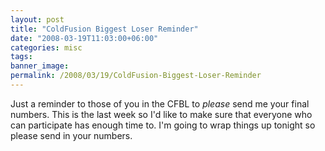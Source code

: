 ```yaml
---
layout: post
title: "ColdFusion Biggest Loser Reminder"
date: "2008-03-19T11:03:00+06:00"
categories: misc 
tags: 
banner_image: 
permalink: /2008/03/19/ColdFusion-Biggest-Loser-Reminder
---
```


Just a reminder to those of you in the CFBL to <i>please</i> send me your final numbers. This is the last week so I'd like to make sure that everyone who can participate has enough time to. I'm going to wrap things up tonight so please send in your numbers.
